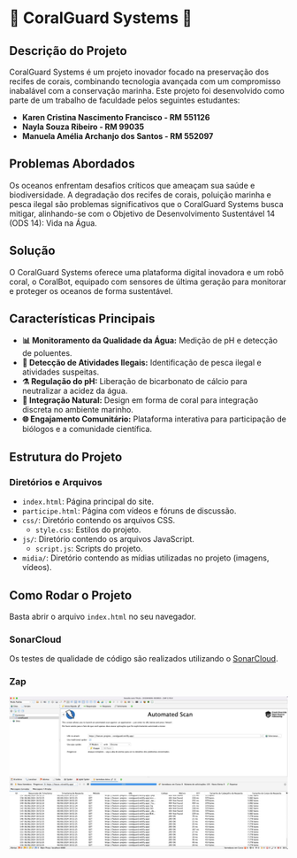 # 🌊 CoralGuard Systems 🌊

## Descrição do Projeto
CoralGuard Systems é um projeto inovador focado na preservação dos recifes de corais, combinando tecnologia avançada com um compromisso inabalável com a conservação marinha. Este projeto foi desenvolvido como parte de um trabalho de faculdade pelos seguintes estudantes:

- **Karen Cristina Nascimento Francisco - RM 551126**
- **Nayla Souza Ribeiro - RM 99035**
- **Manuela Amélia Archanjo dos Santos - RM 552097**

## Problemas Abordados
Os oceanos enfrentam desafios críticos que ameaçam sua saúde e biodiversidade. A degradação dos recifes de corais, poluição marinha e pesca ilegal são problemas significativos que o CoralGuard Systems busca mitigar, alinhando-se com o Objetivo de Desenvolvimento Sustentável 14 (ODS 14): Vida na Água.

## Solução
O CoralGuard Systems oferece uma plataforma digital inovadora e um robô coral, o CoralBot, equipado com sensores de última geração para monitorar e proteger os oceanos de forma sustentável.

## Características Principais
- **📊 Monitoramento da Qualidade da Água:** Medição de pH e detecção de poluentes.
- **🚨 Detecção de Atividades Ilegais:** Identificação de pesca ilegal e atividades suspeitas.
- **⚗️ Regulação do pH:** Liberação de bicarbonato de cálcio para neutralizar a acidez da água.
- **🐠 Integração Natural:** Design em forma de coral para integração discreta no ambiente marinho.
- **🌐 Engajamento Comunitário:** Plataforma interativa para participação de biólogos e a comunidade científica.

## Estrutura do Projeto

### Diretórios e Arquivos
- `index.html`: Página principal do site.
- `participe.html`: Página com vídeos e fóruns de discussão.
- `css/`: Diretório contendo os arquivos CSS.
  - `style.css`: Estilos do projeto.
- `js/`: Diretório contendo os arquivos JavaScript.
  - `script.js`: Scripts do projeto.
- `midia/`: Diretório contendo as mídias utilizadas no projeto (imagens, vídeos).

## Como Rodar o Projeto
Basta abrir o arquivo `index.html` no seu navegador.

### SonarCloud
Os testes de qualidade de código são realizados utilizando o [SonarCloud](https://sonarcloud.io/summary/overall?id=naylasouza_CoralGuardSystems).

### Zap
![Imagem de Teste](src/midia/zap.jpeg)
